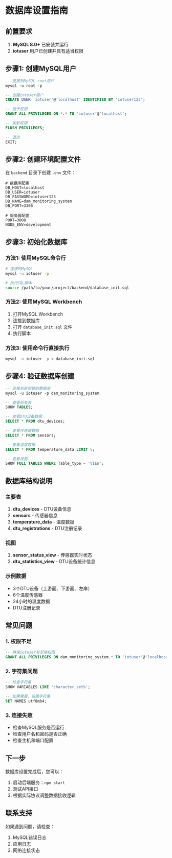 # 数据库设置指南

## 前置要求

1. **MySQL 8.0+** 已安装并运行
2. **iotuser** 用户已创建并具有适当权限

## 步骤1: 创建MySQL用户

```sql
-- 连接到MySQL root用户
mysql -u root -p

-- 创建iotuser用户
CREATE USER 'iotuser'@'localhost' IDENTIFIED BY 'iotuser123';

-- 授予权限
GRANT ALL PRIVILEGES ON *.* TO 'iotuser'@'localhost';

-- 刷新权限
FLUSH PRIVILEGES;

-- 退出
EXIT;
```

## 步骤2: 创建环境配置文件

在 `backend` 目录下创建 `.env` 文件：

```env
# 数据库配置
DB_HOST=localhost
DB_USER=iotuser
DB_PASSWORD=iotuser123
DB_NAME=dam_monitoring_system
DB_PORT=3306

# 服务器配置
PORT=3000
NODE_ENV=development
```

## 步骤3: 初始化数据库

### 方法1: 使用MySQL命令行

```bash
# 连接到MySQL
mysql -u iotuser -p

# 执行SQL脚本
source /path/to/your/project/backend/database_init.sql
```

### 方法2: 使用MySQL Workbench

1. 打开MySQL Workbench
2. 连接到数据库
3. 打开 `database_init.sql` 文件
4. 执行脚本

### 方法3: 使用命令行直接执行

```bash
mysql -u iotuser -p < database_init.sql
```

## 步骤4: 验证数据库创建

```sql
-- 连接到新创建的数据库
mysql -u iotuser -p dam_monitoring_system

-- 查看所有表
SHOW TABLES;

-- 查看DTU设备数据
SELECT * FROM dtu_devices;

-- 查看传感器数据
SELECT * FROM sensors;

-- 查看温度数据
SELECT * FROM temperature_data LIMIT 5;

-- 查看视图
SHOW FULL TABLES WHERE Table_type = 'VIEW';
```

## 数据库结构说明

### 主要表

1. **dtu_devices** - DTU设备信息
2. **sensors** - 传感器信息  
3. **temperature_data** - 温度数据
4. **dtu_registrations** - DTU注册记录

### 视图

1. **sensor_status_view** - 传感器实时状态
2. **dtu_statistics_view** - DTU设备统计信息

### 示例数据

- 3个DTU设备（上游面、下游面、左岸）
- 6个温度传感器
- 24小时的温度数据
- DTU注册记录

## 常见问题

### 1. 权限不足
```sql
-- 确保iotuser有足够权限
GRANT ALL PRIVILEGES ON dam_monitoring_system.* TO 'iotuser'@'localhost';
```

### 2. 字符集问题
```sql
-- 检查字符集
SHOW VARIABLES LIKE 'character_set%';

-- 如果需要，设置字符集
SET NAMES utf8mb4;
```

### 3. 连接失败
- 检查MySQL服务是否运行
- 检查用户名和密码是否正确
- 检查主机和端口配置

## 下一步

数据库设置完成后，您可以：

1. 启动后端服务：`npm start`
2. 测试API接口
3. 根据实际协议调整数据接收逻辑

## 联系支持

如果遇到问题，请检查：
1. MySQL错误日志
2. 应用日志
3. 网络连接状态
